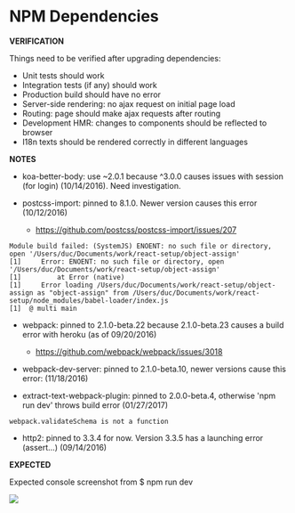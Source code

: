# NPM Dependencies

**VERIFICATION**

Things need to be verified after upgrading dependencies:

* Unit tests should work
* Integration tests (if any) should work
* Production build should have no error
* Server-side rendering: no ajax request on initial page load
* Routing: page should make ajax requests after routing
* Development HMR: changes to components should be reflected to browser
* I18n texts should be rendered correctly in different languages

**NOTES**

* koa-better-body: use ~2.0.1 because ^3.0.0 causes issues with session (for login) (10/14/2016). Need investigation.

* postcss-import: pinned to 8.1.0. Newer version causes this error (10/12/2016)
  * https://github.com/postcss/postcss-import/issues/207

```
Module build failed: (SystemJS) ENOENT: no such file or directory, open '/Users/duc/Documents/work/react-setup/object-assign'
[1] 	Error: ENOENT: no such file or directory, open '/Users/duc/Documents/work/react-setup/object-assign'
[1] 	    at Error (native)
[1] 	Error loading /Users/duc/Documents/work/react-setup/object-assign as "object-assign" from /Users/duc/Documents/work/react-setup/node_modules/babel-loader/index.js
[1]  @ multi main
```

* webpack: pinned to 2.1.0-beta.22 because 2.1.0-beta.23 causes a build error with heroku (as of 09/20/2016)
  * https://github.com/webpack/webpack/issues/3018
  
* webpack-dev-server: pinned to 2.1.0-beta.10, newer versions cause this error: (11/18/2016)

* extract-text-webpack-plugin: pinned to 2.0.0-beta.4, otherwise 'npm run dev' throws build error (01/27/2017)

```
webpack.validateSchema is not a function
```

* http2: pinned to 3.3.4 for now. Version 3.3.5 has a launching error (assert...) (09/14/2016)

**EXPECTED**

Expected console screenshot from $ npm run dev

<img src="https://github.com/ngduc/react-setup/blob/master/docs/assets/demo-inspect.png">
